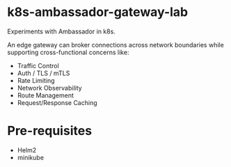 # k8s-ambassador-gateway-lab

Experiments with Ambassador in k8s.

An edge gateway can broker connections across network boundaries while supporting cross-functional concerns like:

- Traffic Control
- Auth / TLS / mTLS
- Rate Limiting
- Network Observability
- Route Management
- Request/Response Caching

# Pre-requisites

- Helm2
- minikube
